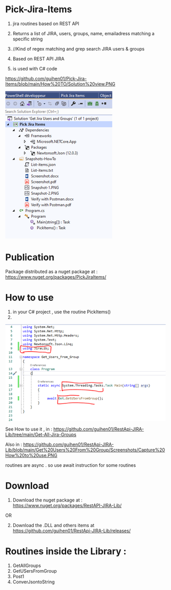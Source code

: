 # Pick-Jira-Items

1.  jira routines based on REST API
2. Returns a list of JIRA, users, groups, name, emailadress matching a specific string
3.   //Kind of regex matching and grep search  JIRA users & groups 
4. Based on REST API JIRA
 
3. is used with C# code 

 https://github.com/guihen01/Pick-Jira-Items/blob/main/How%20TO/Solution%20view.PNG

![alt text](https://github.com/guihen01/Pick-Jira-Items/blob/main/How%20TO/Solution%20view.PNG "Logo Title Text 1")

# Publication

Package distributed as a nuget package at :  https://www.nuget.org/packages/PickJiraItems/

# How to use

1. in your C# project , use the routine PickItems()
2. 

![alt text](https://github.com/guihen01/RestApi-JIRA-Lib/blob/main/Get%20Users%20From%20Group/Screenshots/Capture%20How%20to%20use.PNG "Logo Title Text 1")

See How to use it , in : https://github.com/guihen01/RestApi-JIRA-Lib/tree/main/Get-All-Jira-Groups

Also in : https://github.com/guihen01/RestApi-JIRA-Lib/blob/main/Get%20Users%20From%20Group/Screenshots/Capture%20How%20to%20use.PNG

routines are async . so use await instruction for some routines 

# Download
1. Download the nuget package at : https://www.nuget.org/packages/RestAPI-JIRA-Lib/

OR

2. Download the .DLL and others items at https://github.com/guihen01/RestApi-JIRA-Lib/releases/
 
# Routines inside the Library : 
1. GetAllGroups
2. GetUSersFromGroup
3. Post1
4. ConverJsontoString
